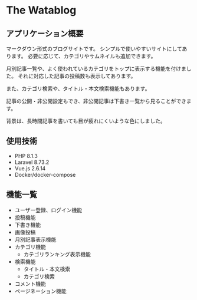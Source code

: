 # **The Watablog**

## **アプリケーション概要**

マークダウン形式のブログサイトです。
シンプルで使いやすいサイトにしてあります。
必要に応じて、カテゴリやサムネイルも追加できます。

月別記事一覧や、よく使われているカテゴリをトップに表示する機能を付けました。
それに対応した記事の投稿数も表示してあります。

また、カテゴリ検索や、タイトル・本文検索機能もあります。

記事の公開・非公開設定もでき、非公開記事は下書き一覧から見ることができます。

背景は、長時間記事を書いても目が疲れにくいような色にしました。

## **使用技術**

* PHP 8.1.3
* Laravel 8.73.2
* Vue.js 2.6.14
* Docker/docker-compose

## **機能一覧**
* ユーザー登録、ログイン機能
* 投稿機能
* 下書き機能
* 画像投稿
* 月別記事表示機能
* カテゴリ機能
    * カテゴリランキング表示機能
* 検索機能
    * タイトル・本文検索
    * カテゴリ検索
* コメント機能
* ページネーション機能






